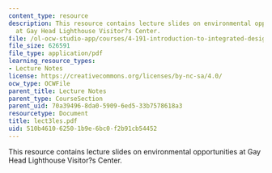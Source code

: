 ```yaml
---
content_type: resource
description: This resource contains lecture slides on environmental opportunities
  at Gay Head Lighthouse Visitor?s Center.
file: /ol-ocw-studio-app/courses/4-191-introduction-to-integrated-design-fall-2006/510b461062501b9e6bc0f2b91cb54452_lect3les.pdf
file_size: 626591
file_type: application/pdf
learning_resource_types:
- Lecture Notes
license: https://creativecommons.org/licenses/by-nc-sa/4.0/
ocw_type: OCWFile
parent_title: Lecture Notes
parent_type: CourseSection
parent_uid: 70a39496-8da0-5909-6ed5-33b7578618a3
resourcetype: Document
title: lect3les.pdf
uid: 510b4610-6250-1b9e-6bc0-f2b91cb54452
---
```

This resource contains lecture slides on environmental opportunities at Gay Head Lighthouse Visitor?s Center.